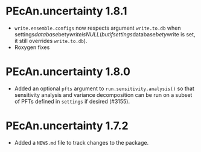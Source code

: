 # PEcAn.uncertainty 1.8.1

* `write.ensemble.configs` now respects argument `write.to.db` when settings$database$bety$write is NULL
	(but if settings$database$bety$write is set, it still overrides `write.to.db`).
* Roxygen fixes

# PEcAn.uncertainty 1.8.0

- Added an optional `pfts` argument to `run.sensitivity.analysis()` so that sensitivity analysis and variance decomposition can be run on a subset of PFTs defined in `settings` if desired (#3155).

# PEcAn.uncertainty 1.7.2

* Added a `NEWS.md` file to track changes to the package.
